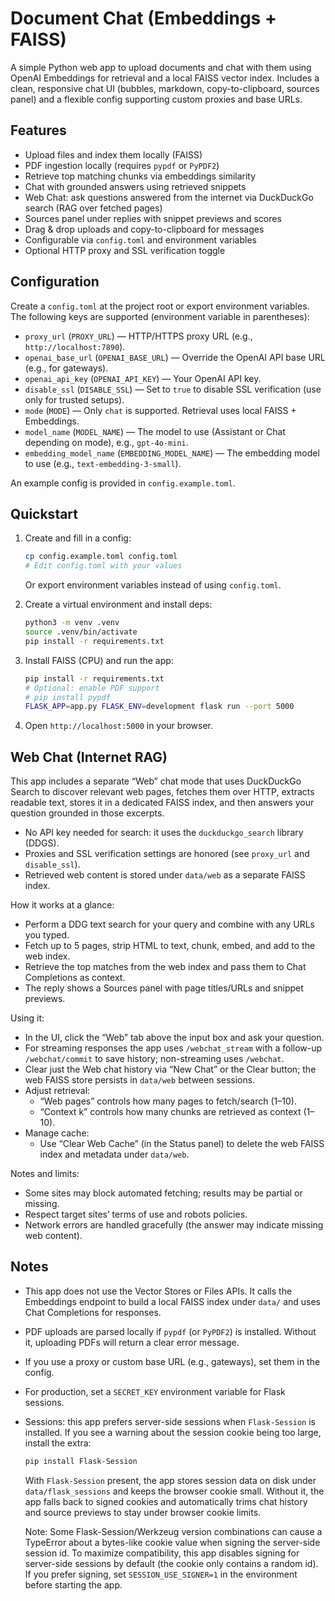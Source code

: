 # Document Chat (Embeddings + FAISS)

A simple Python web app to upload documents and chat with them using OpenAI Embeddings for retrieval and a local FAISS vector index. Includes a clean, responsive chat UI (bubbles, markdown, copy-to-clipboard, sources panel) and a flexible config supporting custom proxies and base URLs.

## Features

- Upload files and index them locally (FAISS)
- PDF ingestion locally (requires `pypdf` or `PyPDF2`)
- Retrieve top matching chunks via embeddings similarity
- Chat with grounded answers using retrieved snippets
- Web Chat: ask questions answered from the internet via DuckDuckGo search (RAG over fetched pages)
- Sources panel under replies with snippet previews and scores
- Drag & drop uploads and copy-to-clipboard for messages
- Configurable via `config.toml` and environment variables
- Optional HTTP proxy and SSL verification toggle

## Configuration

Create a `config.toml` at the project root or export environment variables. The following keys are supported (environment variable in parentheses):

- `proxy_url` (`PROXY_URL`) — HTTP/HTTPS proxy URL (e.g., `http://localhost:7890`).
- `openai_base_url` (`OPENAI_BASE_URL`) — Override the OpenAI API base URL (e.g., for gateways).
- `openai_api_key` (`OPENAI_API_KEY`) — Your OpenAI API key.
- `disable_ssl` (`DISABLE_SSL`) — Set to `true` to disable SSL verification (use only for trusted setups).
- `mode` (`MODE`) — Only `chat` is supported. Retrieval uses local FAISS + Embeddings.
- `model_name` (`MODEL_NAME`) — The model to use (Assistant or Chat depending on mode), e.g., `gpt-4o-mini`.
- `embedding_model_name` (`EMBEDDING_MODEL_NAME`) — The embedding model to use (e.g., `text-embedding-3-small`).

An example config is provided in `config.example.toml`.

## Quickstart

1. Create and fill in a config:

   ```sh
   cp config.example.toml config.toml
   # Edit config.toml with your values
   ```

   Or export environment variables instead of using `config.toml`.

2. Create a virtual environment and install deps:

   ```sh
   python3 -m venv .venv
   source .venv/bin/activate
   pip install -r requirements.txt
   ```

3. Install FAISS (CPU) and run the app:

   ```sh
   pip install -r requirements.txt
   # Optional: enable PDF support
   # pip install pypdf
   FLASK_APP=app.py FLASK_ENV=development flask run --port 5000
   ```

4. Open `http://localhost:5000` in your browser.

## Web Chat (Internet RAG)

This app includes a separate “Web” chat mode that uses DuckDuckGo Search to discover relevant web pages, fetches them over HTTP, extracts readable text, stores it in a dedicated FAISS index, and then answers your question grounded in those excerpts.

- No API key needed for search: it uses the `duckduckgo_search` library (DDGS).
- Proxies and SSL verification settings are honored (see `proxy_url` and `disable_ssl`).
- Retrieved web content is stored under `data/web` as a separate FAISS index.

How it works at a glance:
- Perform a DDG text search for your query and combine with any URLs you typed.
- Fetch up to 5 pages, strip HTML to text, chunk, embed, and add to the web index.
- Retrieve the top matches from the web index and pass them to Chat Completions as context.
- The reply shows a Sources panel with page titles/URLs and snippet previews.

Using it:
- In the UI, click the “Web” tab above the input box and ask your question.
- For streaming responses the app uses `/webchat_stream` with a follow-up `/webchat/commit` to save history; non-streaming uses `/webchat`.
- Clear just the Web chat history via “New Chat” or the Clear button; the web FAISS store persists in `data/web` between sessions.
- Adjust retrieval:
  - “Web pages” controls how many pages to fetch/search (1–10).
  - “Context k” controls how many chunks are retrieved as context (1–10).
- Manage cache:
  - Use “Clear Web Cache” (in the Status panel) to delete the web FAISS index and metadata under `data/web`.

Notes and limits:
- Some sites may block automated fetching; results may be partial or missing.
- Respect target sites’ terms of use and robots policies.
- Network errors are handled gracefully (the answer may indicate missing web content).

## Notes

- This app does not use the Vector Stores or Files APIs. It calls the Embeddings endpoint to build a local FAISS index under `data/` and uses Chat Completions for responses.
- PDF uploads are parsed locally if `pypdf` (or `PyPDF2`) is installed. Without it, uploading PDFs will return a clear error message.
- If you use a proxy or custom base URL (e.g., gateways), set them in the config.
- For production, set a `SECRET_KEY` environment variable for Flask sessions.
- Sessions: this app prefers server-side sessions when `Flask-Session` is installed. If you see a warning about the session cookie being too large, install the extra:
  ```sh
  pip install Flask-Session
  ```
  With `Flask-Session` present, the app stores session data on disk under `data/flask_sessions` and keeps the browser cookie small. Without it, the app falls back to signed cookies and automatically trims chat history and source previews to stay under browser cookie limits.

  Note: Some Flask-Session/Werkzeug version combinations can cause a TypeError about a bytes-like cookie value when signing the server-side session id. To maximize compatibility, this app disables signing for server-side sessions by default (the cookie only contains a random id). If you prefer signing, set `SESSION_USE_SIGNER=1` in the environment before starting the app.
